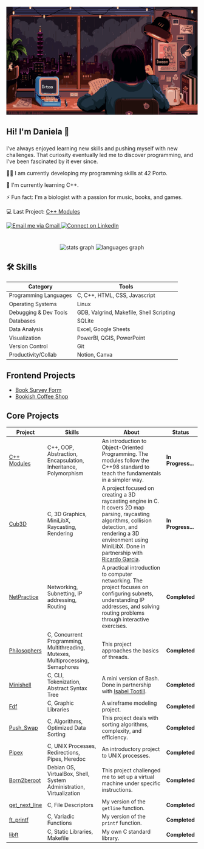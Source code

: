 
![](https://github.com/Daniela-Padilha/Aesthetic/blob/main/dds1ndp-69dbc70d-57e7-42ec-b66d-ba721437c54a.gif)

<h2 align="left">Hi! I'm Daniela 👋</h2>

###

I’ve always enjoyed learning new skills and pushing myself with new challenges. That curiosity eventually led me to discover programming, and I’ve been fascinated by it ever since.

👩‍💻 I am currently developing my programming skills at 42 Porto.

🧠 I'm currently learning C++.

⚡️ Fun fact: I'm a biologist with a passion for music, books, and games.

💻 Last Project: [C++ Modules](https://github.com/Daniela-Padilha/42_CPP)


<a href="mailto:danielasofiapadilha@gmail.com" target="_blank">
  <img src="https://img.shields.io/badge/Gmail-D14836?style=for-the-badge&logo=gmail&logoColor=white" alt="Email me via Gmail"/>
</a>
<a href="https://www.linkedin.com/in/daniela-sofia-padilha/" target="_blank">
  <img src="https://img.shields.io/badge/LinkedIn-0077B5?style=for-the-badge&logo=linkedin&logoColor=white" alt="Connect on LinkedIn"/>
</a>

###

<br clear="both">

<div align="center">
  <img src="https://github-readme-stats.vercel.app/api?username=Daniela-Padilha&hide_title=false&hide_rank=false&show_icons=true&include_all_commits=true&count_private=true&disable_animations=false&theme=react&locale=en&hide_border=false&order=1" height="150" alt="stats graph"  />
  <img src="https://github-readme-stats.vercel.app/api/top-langs?username=Daniela-Padilha&locale=en&hide_title=false&layout=compact&card_width=320&langs_count=5&theme=react&hide_border=false&order=2" height="150" alt="languages graph"  />
</div>

###
## 🛠 Skills
<div align="center">

| Category                 | Tools                                    |
|--------------------------|------------------------------------------|
| Programming Languages    | C, C++, HTML, CSS, Javascript            |
| Operating Systems        | Linux                                    |
| Debugging & Dev Tools    | GDB, Valgrind, Makefile, Shell Scripting |
| Databases                | SQLite                                   |
| Data Analysis            | Excel, Google Sheets                     |
| Visualization            | PowerBI, QGIS, PowerPoint                |
| Version Control          | Git                                      |
| Productivity/Collab      | Notion, Canva                            |

</div>

###

## Frontend Projects

<div align="left">

- [Book Survey Form](https://github.com/Daniela-Padilha/Book-Survey-Form)
- [Bookish Coffee Shop](https://github.com/Daniela-Padilha/Bookish-Coffee-Shop)

## Core Projects

<table align="center">
  <thead>
    <tr>
      <th>Project</th>
      <th>Skills</th>
      <th>About</th>
      <th>Status</th>
    </tr>
  </thead>
  <tbody>
    <tr>
      <td><a href="https://github.com/Daniela-Padilha/42_CPP">C++ Modules</a></td>
      <td>C++, OOP, Abstraction, Encapsulation, Inheritance, Polymorphism</td>
      <td>An introduction to Object-Oriented Programming. The modules follow the C++98 standard to teach the fundamentals in a simpler way.</td>
      <td><strong>In Progress...</strong></td>
    </tr>
    <tr>
      <td><a href="https://github.com/ricvrdv/cub3d">Cub3D</a></td>
      <td>C, 3D Graphics, MiniLibX, Raycasting, Rendering</td>
      <td>A project focused on creating a 3D raycasting engine in C. It covers 2D map parsing, raycasting algorithms, collision detection, and rendering a 3D environment using MiniLibX. Done in partnership with <a href="https://github.com/ricvrdv">Ricardo Garcia</a>.</td>
      <td><strong>In Progress...</strong></td>
  </tr>
    <tr>
      <td><a href="https://github.com/Daniela-Padilha/42_Net_Practice">NetPractice</a></td>
      <td>Networking, Subnetting, IP addressing, Routing</td>
      <td>A practical introduction to computer networking. The project focuses on configuring subnets, understanding IP addresses, and solving routing problems through interactive exercises.</td>
      <td><strong>Completed</strong></td>
    </tr>
    <tr>
      <td><a href="https://github.com/Daniela-Padilha/42_philosophers">Philosophers</a></td>
      <td>C, Concurrent Programming, Multithreading, Mutexes, Multiprocessing, Semaphores</td>
      <td>This project approaches the basics of threads.</td>
      <td><strong>Completed</strong></td>
    </tr>
    <tr>
      <td><a href="https://github.com/Daniela-Padilha/minishell">Minishell</a></td>
      <td>C, CLI, Tokenization, Abstract Syntax Tree</td>
      <td>A mini version of Bash. Done in partnership with <a href="https://github.com/izzytoot">Isabel Tootill</a>.</td>
      <td><strong>Completed</strong></td>
    </tr>
    <tr>
      <td><a href="https://github.com/Daniela-Padilha/42_fdf">Fdf</a></td>
      <td>C, Graphic Libraries</td>
      <td>A wireframe modeling project.</td>
      <td><strong>Completed</strong></td>
    </tr>
    <tr>
      <td><a href="https://github.com/Daniela-Padilha/42_push_swap">Push_Swap</a></td>
      <td>C, Algorithms, Optimized Data Sorting</td>
      <td>This project deals with sorting algorithms, complexity, and efficiency.</td>
      <td><strong>Completed</strong></td>
    </tr>
    <tr>
      <td><a href="https://github.com/Daniela-Padilha/42_pipex">Pipex</a></td>
      <td>C, UNIX Processes, Redirections, Pipes, Heredoc</td>
      <td>An introductory project to UNIX processes.</td>
      <td><strong>Completed</strong></td>
    </tr>
    <tr>
      <td><a href="https://github.com/Daniela-Padilha/42_born2beroot">Born2beroot</a></td>
      <td>Debian OS, VirtualBox, Shell, System Administration, Virtualization</td>
      <td>This project challenged me to set up a virtual machine under specific instructions.</td>
      <td><strong>Completed</strong></td>
    </tr>
    <tr>
      <td><a href="https://github.com/Daniela-Padilha/42_get_next_line">get_next_line</a></td>
      <td>C, File Descriptors</td>
      <td>My version of the <code>getline</code> function.</td>
      <td><strong>Completed</strong></td>
    </tr>
    <tr>
      <td><a href="https://github.com/Daniela-Padilha/42_ft_printf">ft_printf</a></td>
      <td>C, Variadic Functions</td>
      <td>My version of the <code>printf</code> function.</td>
      <td><strong>Completed</strong></td>
    </tr>
    <tr>
      <td><a href="https://github.com/Daniela-Padilha/42_libft">libft</a></td>
      <td>C, Static Libraries, Makefile</td>
      <td>My own C standard library.</td>
      <td><strong>Completed</strong></td>
    </tr>
  </tbody>
</table>

</div>
